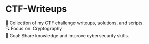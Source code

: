# CTF-Writeups
📌 Collection of my CTF challenge writeups, solutions, and scripts.   
🔍 Focus on: Cryptography  
🚀 Goal: Share knowledge and improve cybersecurity skills. 
